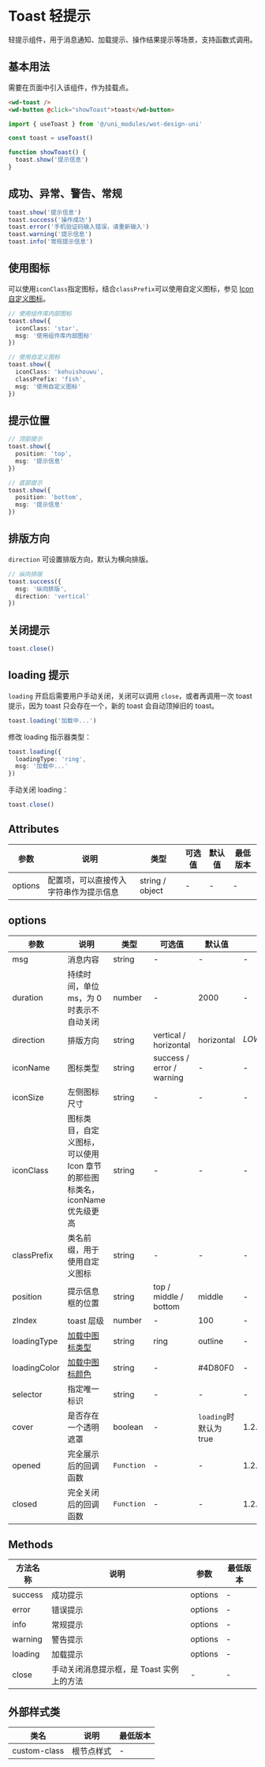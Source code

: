 # Toast 轻提示

轻提示组件，用于消息通知、加载提示、操作结果提示等场景，支持函数式调用。

## 基本用法

需要在页面中引入该组件，作为挂载点。

```html
<wd-toast />
<wd-button @click="showToast">toast</wd-button>
```

```typescript
import { useToast } from '@/uni_modules/wot-design-uni'

const toast = useToast()

function showToast() {
  toast.show('提示信息')
}
```

## 成功、异常、警告、常规

```typescript
toast.show('提示信息')
toast.success('操作成功')
toast.error('手机验证码输入错误，请重新输入')
toast.warning('提示信息')
toast.info('常规提示信息')
```

## 使用图标
可以使用`iconClass`指定图标，结合`classPrefix`可以使用自定义图标，参见 [Icon 自定义图标](/component/icon#自定义图标)。
```ts
// 使用组件库内部图标
toast.show({
  iconClass: 'star',
  msg: '使用组件库内部图标'
})
```

```ts
// 使用自定义图标
toast.show({
  iconClass: 'kehuishouwu',
  classPrefix: 'fish',
  msg: '使用自定义图标'
})
```

## 提示位置

```typescript
// 顶部提示
toast.show({
  position: 'top',
  msg: '提示信息'
})

// 底部提示
toast.show({
  position: 'bottom',
  msg: '提示信息'
})
```

## 排版方向

`direction` 可设置排版方向，默认为横向排版。

```typescript
// 纵向排版
toast.success({
  msg: '纵向排版',
  direction: 'vertical'
})
```

## 关闭提示

```typescript
toast.close()
```

## loading 提示

`loading` 开启后需要用户手动关闭，关闭可以调用 `close`，或者再调用一次 toast 提示，因为 toast 只会存在一个，新的 toast 会自动顶掉旧的 toast。

```typescript
toast.loading('加载中...')
```

修改 loading 指示器类型：

```typescript
toast.loading({
  loadingType: 'ring',
  msg: '加载中...'
})
```

手动关闭 loading：

```typescript
toast.close()
```

## Attributes

| 参数    | 说明                                   | 类型            | 可选值 | 默认值 | 最低版本 |
| ------- | -------------------------------------- | --------------- | ------ | ------ | -------- |
| options | 配置项，可以直接传入字符串作为提示信息 | string / object | -      | -      | -        |

## options

| 参数         | 说明                                                                        | 类型       | 可选值                    | 默认值                 | 最低版本 |
| ------------ | --------------------------------------------------------------------------- | ---------- | ------------------------- | ---------------------- | -------- |
| msg          | 消息内容                                                                    | string     | -                         | -                      | -        |
| duration     | 持续时间，单位 ms，为 0 时表示不自动关闭                                    | number     | -                         | 2000                   | -        |
| direction     | 排版方向                                                                   | string     | vertical / horizontal | horizontal              | $LOWEST_VERSION$ |
| iconName     | 图标类型                                                                    | string     | success / error / warning | -                      | -        |
| iconSize     | 左侧图标尺寸                                                                | string     | -                         | -                   | -        |
| iconClass    | 图标类目，自定义图标，可以使用 Icon 章节的那些图标类名，iconName 优先级更高 | string     | -                         | -                      | -        |
| classPrefix   | 类名前缀，用于使用自定义图标                 | string    | -                         | -                  | -        |
| position     | 提示信息框的位置                                                            | string     | top / middle / bottom     | middle                 | -        |
| zIndex       | toast 层级                                                                  | number     | -                         | 100                    | -        |
| loadingType  | [加载中图标类型](/component/loading)                                        | string     | ring                      | outline                | -        |
| loadingColor | [加载中图标颜色](/component/loading)                                        | string     | -                         | #4D80F0                | -        |
| selector     | 指定唯一标识                                                  | string          | -                        | -  | -        |
| cover        | 是否存在一个透明遮罩                                                        | boolean    | -                         | `loading`时默认为 true | 1.2.15   |
| opened       | 完全展示后的回调函数                                                        | `Function` | -                         | -                      | 1.2.15   |
| closed       | 完全关闭后的回调函数                                                        | `Function` | -                         | -                      | 1.2.15   |

## Methods

| 方法名称 | 说明                                      | 参数    | 最低版本 |
| -------- | ----------------------------------------- | ------- | -------- |
| success  | 成功提示                                  | options | -        |
| error    | 错误提示                                  | options | -        |
| info     | 常规提示                                  | options | -        |
| warning  | 警告提示                                  | options | -        |
| loading  | 加载提示                                  | options | -        |
| close    | 手动关闭消息提示框，是 Toast 实例上的方法 | -       | -        |

## 外部样式类

| 类名              | 说明           | 最低版本 |
| ----------------- | -------------- | -------- |
| custom-class      | 根节点样式     | -        |
